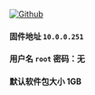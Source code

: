 [![Github](https://img.shields.io/badge/天灵灵地灵灵阿睿搞机不宕机-FC7C0D?logo=github&logoColor=fff&labelColor=000&style=for-the-badge)](http://ruihome.eu.org:35244/) 
#### 固件地址 `10.0.0.251`
#### 用户名 `root` 密码：无
#### 默认软件包大小 1GB 
